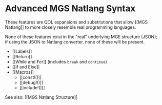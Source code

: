 # Advanced MGS Natlang Syntax

These features are QOL expansions and substitutions that allow [[MGS Natlang]] to more closely resemble real programming languages.

None of these features exist in the "real" underlying MGE structure (JSON); if using the JSON to Natlang converter, none of these will be present.

- [[Labels]]
- [[Return]]
- [[While and For]] (includes `break` and `continue`)
- [[If and Else]]
- [[Macros]]
	- [[const!()]]
	- [[debug!()]]
	- [[include!()]]

See also: [[MGS Natlang Structure]]
